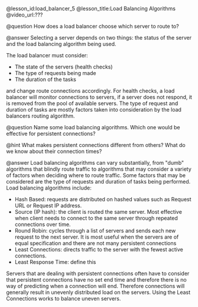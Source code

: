 @lesson_id:load_balancer_5
@lesson_title:Load Balancing Algorithms
@video_url:???

@question How does a load balancer choose which server to route to?

@answer Selecting a server depends on two things: the status of the server and the load balancing algorithm being used.

The load balancer must consider:
- The state of the servers (health checks)
- The type of requests being made 
- The duration of the tasks

and change route connections accordingly. For health checks, a load balancer will monitor connections to servers, if a server does not respond, it is removed from the pool of available servers. The type of request and duration of tasks are mostly factors taken into consideration by the load balancers routing algorithm.



@question Name some load balancing algorithms. Which one would be effective for persistent connections?

@hint What makes persistent connections different from others? What do we know about their connection times?

@answer Load balancing algorithms can vary substantially, from "dumb" algorithms that blindly route traffic to algorithms that may consider a variety of factors when deciding where to route traffic. Some factors that may be considered are the type of requests and duration of tasks being performed. Load balancing algorithms include:
- Hash Based: requests are distributed on hashed values such as Request URL or Request IP address.
- Source (IP hash): the client is routed the same server. Most effective when client needs to connect to the same server through repeated connections over time.
- Round Robin: cycles through a list of servers and sends each new request to the next server. It is most useful when the servers are of equal specification and there are not many persistent connections
- Least Connections: directs traffic to the server with the fewest active connections.
- Least Response Time: define this

Servers that are dealing with persistent connections often have to consider that persistent connections have no set end time and therefore there is no way of predicting when a connection will end. Therefore connections will generally result in unevenly distributed load on the servers. Using the Least Connections works to balance uneven servers.